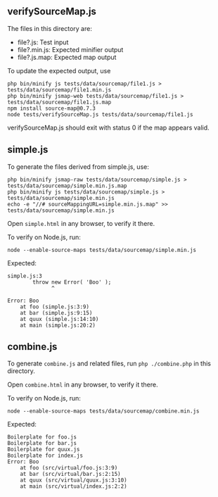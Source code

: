 
## verifySourceMap.js

The files in this directory are:

- file?.js: Test input
- file?.min.js: Expected minifier output
- file?.js.map: Expected map output

To update the expected output, use

```
php bin/minify js tests/data/sourcemap/file1.js > tests/data/sourcemap/file1.min.js
php bin/minify jsmap-web tests/data/sourcemap/file1.js > tests/data/sourcemap/file1.js.map
npm install source-map@0.7.3
node tests/verifySourceMap.js tests/data/sourcemap/file1.js
```

verifySourceMap.js should exit with status 0 if the map appears valid.

## simple.js

To generate the files derived from simple.js, use:

```
php bin/minify jsmap-raw tests/data/sourcemap/simple.js > tests/data/sourcemap/simple.min.js.map
php bin/minify js tests/data/sourcemap/simple.js > tests/data/sourcemap/simple.min.js
echo -e "//# sourceMappingURL=simple.min.js.map" >> tests/data/sourcemap/simple.min.js
```

Open `simple.html` in any browser, to verify it there.

To verify on Node.js, run:

```
node --enable-source-maps tests/data/sourcemap/simple.min.js
```

Expected:

```
simple.js:3
		throw new Error( 'Boo' );
		      ^

Error: Boo
    at foo (simple.js:3:9)
    at bar (simple.js:9:15)
    at quux (simple.js:14:10)
    at main (simple.js:20:2)
```

## combine.js

To generate `combine.js`  and related files, run `php ./combine.php` in this directory.

Open `combine.html` in any browser, to verify it there.

To verify on Node.js, run:

```
node --enable-source-maps tests/data/sourcemap/combine.min.js
```

Expected:

```
Boilerplate for foo.js
Boilerplate for bar.js
Boilerplate for quux.js
Boilerplate for index.js
Error: Boo
    at foo (src/virtual/foo.js:3:9)
    at bar (src/virtual/bar.js:2:15)
    at quux (src/virtual/quux.js:3:10)
    at main (src/virtual/index.js:2:2)
```

